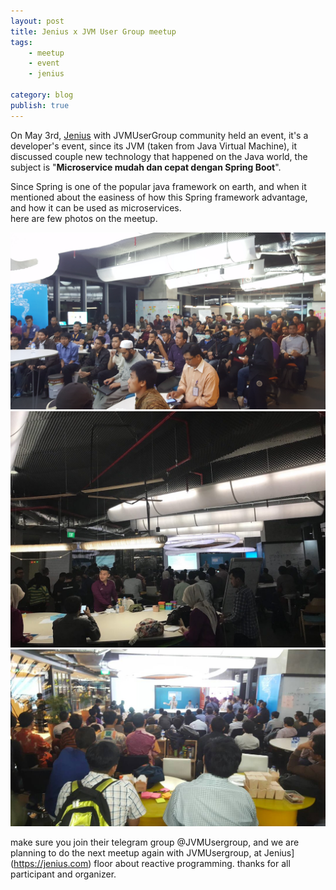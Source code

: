 ```yaml
---
layout: post
title: Jenius x JVM User Group meetup
tags: 
    - meetup
    - event
    - jenius

category: blog
publish: true
---
```


On May 3rd, [Jenius](https://jenius.com) with JVMUserGroup community held an event, it's a developer's event, since its JVM (taken from Java Virtual Machine), it discussed couple new technology that happened on the Java world, the subject is "**Microservice mudah dan cepat dengan Spring Boot**".

Since Spring is one of the popular java framework on earth, and when it mentioned about the easiness of how this Spring framework advantage, and how it can be used as microservices.   
here are few photos on the meetup.

![jvm meetup](/images/posts/jvmusergroup/jvm1.png)
![jvm meetup](/images/posts/jvmusergroup/jvm2.jpg)
![jvm meetup](/images/posts/jvmusergroup/jvm3.jpeg)

make sure you join their telegram group @JVMUsergroup, and we are planning to do the next meetup again with JVMUsergroup, at Jenius](https://jenius.com) floor about reactive programming. thanks for all participant and organizer.